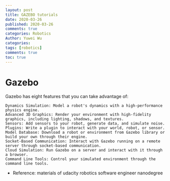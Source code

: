 ```yaml
---
layout: post
title: GAZEBO tutorials
date: 2020-03-26
published: 2020-03-26
comments: true
categories: Robotics
Author: Yuwei Wu
categories: 
tags: [robotics]
comments: true
toc: true
---
```


# Gazebo 

Gazebo has eight features that you can take advantage of:

    Dynamics Simulation: Model a robot's dynamics with a high-performance physics engine.
    Advanced 3D Graphics: Render your environment with high-fidelity graphics, including lighting, shadows, and textures.
    Sensors: Add sensors to your robot, generate data, and simulate noise.
    Plugins: Write a plugin to interact with your world, robot, or sensor.
    Model Database: Download a robot or environment from Gazebo library or build your own through their engine.
    Socket-Based Communication: Interact with Gazebo running on a remote server through socket-based communication.
    Cloud Simulation: Run Gazebo on a server and interact with it through a browser.
    Command Line Tools: Control your simulated environment through the command line tools.





- Reference: materials of udacity robotics software engineer nanodegree
